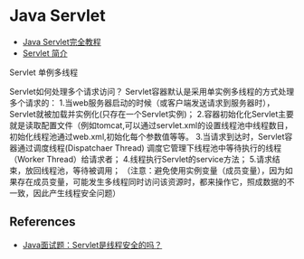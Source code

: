 # Java Servlet

* [Java Servlet完全教程](http://www.importnew.com/14621.html)
* [Servlet 简介](http://www.runoob.com/servlet/servlet-intro.html)

Servlet 单例多线程


Servlet如何处理多个请求访问？
Servlet容器默认是采用单实例多线程的方式处理多个请求的：
1.当web服务器启动的时候（或客户端发送请求到服务器时），Servlet就被加载并实例化(只存在一个Servlet实例)；
2.容器初始化化Servlet主要就是读取配置文件（例如tomcat,可以通过servlet.xml的<Connector>设置线程池中线程数目，初始化线程池通过web.xml,初始化每个参数值等等。
3.当请求到达时，Servlet容器通过调度线程(Dispatchaer Thread) 调度它管理下线程池中等待执行的线程（Worker Thread）给请求者；
4.线程执行Servlet的service方法；
5.请求结束，放回线程池，等待被调用；
（注意：避免使用实例变量（成员变量），因为如果存在成员变量，可能发生多线程同时访问该资源时，都来操作它，照成数据的不一致，因此产生线程安全问题）

## References

* [Java面试题：Servlet是线程安全的吗？](https://www.cnblogs.com/chanshuyi/p/5052426.html)
